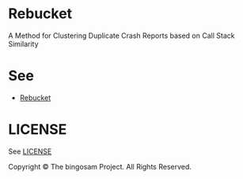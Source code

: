 # Rebucket

A Method for Clustering Duplicate Crash Reports based on Call Stack Similarity

# See
- [Rebucket](https://www.microsoft.com/en-us/research/publication/rebucket-a-method-for-clustering-duplicate-crash-reports-based-on-call-stack-similarity/)


# LICENSE

See [LICENSE](LICENSE)

Copyright © The bingosam Project. All Rights Reserved.
